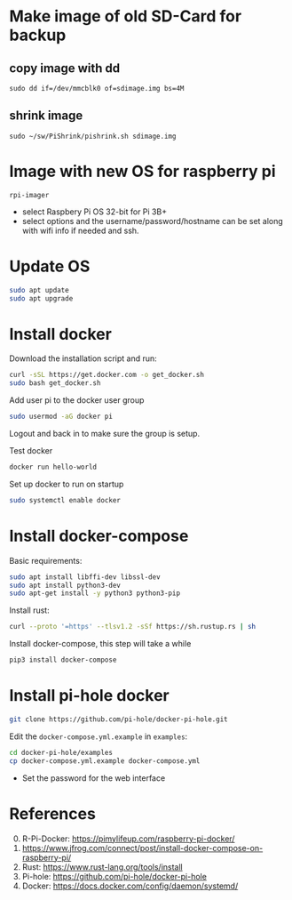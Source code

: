 # Make image of old SD-Card for backup

## copy image with dd
```
sudo dd if=/dev/mmcblk0 of=sdimage.img bs=4M
```

## shrink image
```
sudo ~/sw/PiShrink/pishrink.sh sdimage.img
```

# Image with new OS for raspberry pi

```
rpi-imager
```
- select Raspbery Pi OS 32-bit for Pi 3B+
- select options and the username/password/hostname can be set along with wifi info if needed and ssh.

# Update OS 

```bash
sudo apt update
sudo apt upgrade 
```

# Install docker

Download the installation script and run:
```bash
curl -sSL https://get.docker.com -o get_docker.sh
sudo bash get_docker.sh
```

Add user pi to the docker user group
```bash
sudo usermod -aG docker pi
```

Logout and back in to make sure the group is setup.

Test docker
```bash
docker run hello-world
```

Set up docker to run on startup
```bash
sudo systemctl enable docker
```

# Install docker-compose

Basic requirements:
```bash
sudo apt install libffi-dev libssl-dev
sudo apt install python3-dev
sudo apt-get install -y python3 python3-pip
```

Install rust:
```bash
curl --proto '=https' --tlsv1.2 -sSf https://sh.rustup.rs | sh
```

Install docker-compose, this step will take a while
```bash
pip3 install docker-compose
```



# Install pi-hole docker

```bash
git clone https://github.com/pi-hole/docker-pi-hole.git
```

Edit the `docker-compose.yml.example` in `examples`:
```bash
cd docker-pi-hole/examples
cp docker-compose.yml.example docker-compose.yml
```

- Set the password for the web interface
  

# References

0. R-Pi-Docker: https://pimylifeup.com/raspberry-pi-docker/
1. https://www.jfrog.com/connect/post/install-docker-compose-on-raspberry-pi/
2. Rust: https://www.rust-lang.org/tools/install
3. Pi-hole: https://github.com/pi-hole/docker-pi-hole
4. Docker: https://docs.docker.com/config/daemon/systemd/